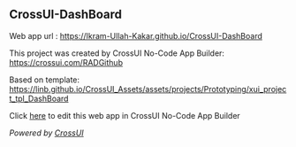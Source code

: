 ## CrossUI-DashBoard
Web app url : https://Ikram-Ullah-Kakar.github.io/CrossUI-DashBoard

This project was created by CrossUI No-Code App Builder: https://crossui.com/RADGithub

Based on template: https://linb.github.io/CrossUI_Assets/assets/projects/Prototyping/xui_project_tpl_DashBoard

Click [here](https://crossui.com/RADGithub/#!from=github&owner=Ikram-Ullah-Kakar&repo=CrossUI-DashBoard) to edit this web app in CrossUI No-Code App Builder

<i>Powered by [CrossUI](https://crossui.com)</i>
